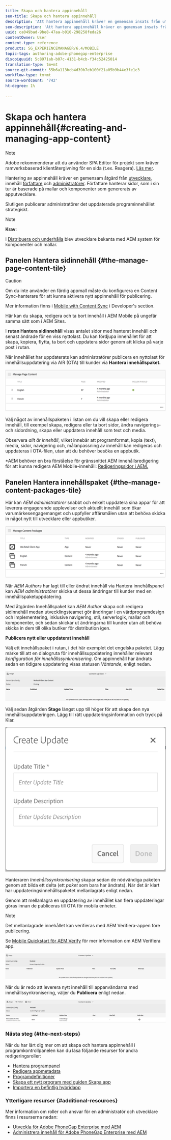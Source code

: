 ```yaml
---
title: Skapa och hantera appinnehåll
seo-title: Skapa och hantera appinnehåll
description: 'Att hantera appinnehåll kräver en gemensam insats från utvecklare, innehållsförfattare och administratörer.  Författare hanterar sidor, som i sin tur är baserade på mallar och komponenter som genererats av apputvecklare.  '
seo-description: 'Att hantera appinnehåll kräver en gemensam insats från utvecklare, innehållsförfattare och administratörer.  Författare hanterar sidor, som i sin tur är baserade på mallar och komponenter som genererats av apputvecklare.  '
uuid: ca049bad-9be8-47aa-b010-298258feda26
contentOwner: User
content-type: reference
products: SG_EXPERIENCEMANAGER/6.4/MOBILE
topic-tags: authoring-adobe-phonegap-enterprise
discoiquuid: 5c8971ab-b07c-4131-b4cb-f34c52425014
translation-type: tm+mt
source-git-commit: 55b6a113bcb4d39b7eb100f21a05b9b44e3fe1c3
workflow-type: tm+mt
source-wordcount: '742'
ht-degree: 1%

---
```



# Skapa och hantera appinnehåll{#creating-and-managing-app-content}

>[!NOTE]
>
>Adobe rekommenderar att du använder SPA Editor för projekt som kräver ramverksbaserad klientåtergivning för en sida (t.ex. Reagera). [Läs mer](/help/sites-developing/spa-overview.md).

Hantering av appinnehåll kräver en gemensam åtgärd från [utvecklare](#developer), innehåll [författare](#author) och [administratörer](#administrator). Författare hanterar sidor, som i sin tur är baserade på mallar och komponenter som genererats av apputvecklare.

Slutligen publicerar administratörer det uppdaterade programinnehållet strategiskt.

>[!NOTE]
>
>**Krav**:
>
>I [Distribuera och underhålla](/help/sites-deploying/deploy.md) blev utvecklare bekanta med AEM system för komponenter och mallar.

## Panelen Hantera sidinnehåll {#the-manage-page-content-tile}

>[!CAUTION]
>
>Om du inte använder en färdig appmall måste du konfigurera en Content Sync-hanterare för att kunna aktivera nytt appinnehåll för publicering.
>
>Mer information finns i [Mobile with Content Sync](/help/mobile/phonegap-contentsync.md) i Developer&#39;s section.

Här kan du skapa, redigera och ta bort innehåll i AEM Mobile på ungefär samma sätt som i AEM Sites.

I **rutan Hantera sidinnehåll** visas antalet sidor med hanterat innehåll och senast ändrade för en viss nyttolast. Du kan fördjupa innehållet för att skapa, kopiera, flytta, ta bort och uppdatera sidor genom att klicka på varje post i rutan.

När innehållet har uppdaterats kan administratörer publicera en nyttolast för innehållsuppdatering via AIR (OTA) till kunder via **Hantera innehållspaket.**

![chlimage_1-161](assets/chlimage_1-161.png)

Välj något av innehållspaketen i listan om du vill skapa eller redigera innehåll, till exempel skapa, redigera eller ta bort sidor, ändra navigerings- och sidordning, skapa eller uppdatera innehåll som text och media.

Observera *allt är innehåll*, vilket innebär att programformat, kopia (text), media, sidor, navigering och, målanpassning av innehåll kan redigeras och uppdateras i OTA-filen, utan att du behöver besöka en appbutik.

*AEM behöver en bra förståelse för gränssnittet AEM innehållsredigering för att kunna redigera AEM Mobile-innehåll: [Redigeringssidor i AEM.](/help/sites-authoring/qg-page-authoring.md)

## Panelen Hantera innehållspaket {#the-manage-content-packages-tile}

Här kan *AEM administratörer* snabbt och enkelt uppdatera sina appar för att leverera engagerande upplevelser och aktuellt innehåll som ökar varumärkesengagemanget och uppfyller affärsmålen utan att behöva skicka in något nytt till utvecklare eller appbutiker.

![chlimage_1-162](assets/chlimage_1-162.png)

När *AEM Authors* har lagt till eller ändrat innehåll via Hantera innehållspanel kan *AEM administratörer* skicka ut dessa ändringar till kunder med en innehållspaketuppdatering.

Med åtgärden Innehållspaket kan *AEM Author* skapa och redigera sidinnehåll medan utvecklingsteamet gör ändringar i en värdprogramdesign och implementering, inklusive navigering, stil, serverlogik, mallar och komponenter, och sedan skickar ut ändringarna till kunder utan att behöva skicka in dem till olika butiker för distribution igen.

**Publicera nytt eller uppdaterat innehåll**

Välj ett innehållspaket i rutan, i det här exemplet det engelska paketet. Lägg märke till att en dialogruta för innehållsuppdatering innehåller relevant *konfiguration för innehållssynkronisering*. Om appinnehåll har ändrats sedan en tidigare uppdatering visas statusen *Väntande*, enligt nedan.

![chlimage_1-163](assets/chlimage_1-163.png)

Välj sedan åtgärden **Stage** längst upp till höger för att skapa den nya innehållsuppdateringen. Lägg till rätt uppdateringsinformation och tryck på Klar.

![chlimage_1-164](assets/chlimage_1-164.png)

Hanteraren *Innehållssynkronisering* skapar sedan de nödvändiga paketen genom att bilda ett delta (ett *paket* som bara har ändrats). När det är klart har uppdateringsinnehållspaketet mellanlagrats enligt nedan.

Genom att mellanlagra en uppdatering av innehållet kan flera uppdateringar göras innan de publiceras till OTA för mobila enheter.

>[!NOTE]
>
>Det mellanlagrade innehållet kan verifieras med AEM Verifiera-appen före publicering.
>
>Se [Mobile Quickstart för AEM Verify](/help/mobile/phonegap-mobile-quickstart.md) för mer information om AEM Verifiera app.

![chlimage_1-165](assets/chlimage_1-165.png)

När du är redo att leverera nytt innehåll till appanvändarna med innehållssynkronisering, väljer du **Publicera** enligt nedan.

![chlimage_1-166](assets/chlimage_1-166.png)

### Nästa steg {#the-next-steps}

När du har lärt dig mer om att skapa och hantera appinnehåll i programkontrollpanelen kan du läsa följande resurser för andra redigeringsroller:

* [Hantera programpanel](/help/mobile/phonegap-app-details-tile.md)
* [Redigera appmetadata](/help/mobile/phonegap-editmetadata.md)
* [Programdefinitioner](/help/mobile/phonegap-app-definitions.md)
* [Skapa ett nytt program med guiden Skapa app](/help/mobile/phonegap-create-new-app.md)
* [Importera en befintlig hybridapp](/help/mobile/phonegap-adding-content-to-imported-app.md)

### Ytterligare resurser {#additional-resources}

Mer information om roller och ansvar för en administratör och utvecklare finns i resurserna nedan:

* [Utveckla för Adobe PhoneGap Enterprise med AEM](/help/mobile/developing-in-phonegap.md)
* [Administrera innehåll för Adobe PhoneGap Enterprise med AEM](/help/mobile/administer-phonegap.md)
